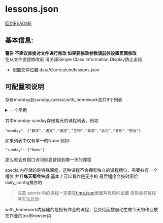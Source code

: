 # lessons.json

[回到README](../../README.md)

## 基本信息:

**警告 不建议直接对文件进行修改 如果要修改参数请前往设置页面修改**  
在从文件直接修改前 请关闭Simple Class Information Display防止出错

* 配置文件位置:data/Curriculum/lessons.json

## 可配置项说明

存有monday到sunday,special,with_homework总共9个列表
<details>
  <summary>一个示例</summary>

```json
{
    "monday": ["None"],       
    "tuesday": ["None"],     
    "wednesday": ["None"],   
    "thursday": ["None"],   
    "friday": ["None"],   
    "saturday": ["None"],   
    "sunday": ["None"],   
    "special": ["None"],   
    "with_homework": ["None"]   
}
```

</details>

其中monday-sunday存储每天的课程列表，例如
```
"monday": ["数学","语文","道法","生物","英语","自习","音乐","班会"]
```
如果列表中仅有单一的None 例如:  
```
"sunday": ["None"]
```  
那么就会有窗口询问你要替换到哪一天的课程  

special内存储的是特殊课程，这种课程不会拥有独立的课程槽位，需要共有一个槽位 并且**每天都会生成** 基本上可以看作是无序的 最后程序会按时间给daily_config排序的 
> 注意 special内的课程一定要在[time.json](./time.md)里面写有时间设置 否则会导致程序无法启动

with_homework内存储的是拥有作业的课程，会交给函数自动生成今天的作业放在作业的textBrowser内
